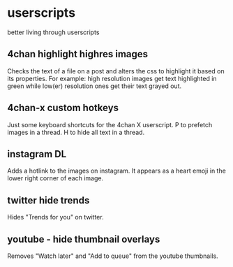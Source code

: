 # userscripts
better living through userscripts

## 4chan highlight highres images
Checks the text of a file on a post and alters the css to highlight it based on its properties.
For example: high resolution images get text highlighted in green while low(er) resolution ones get their text grayed out.

## 4chan-x custom hotkeys
Just some keyboard shortcuts for the 4chan X userscript.
P to prefetch images in a thread. H to hide all text in a thread.

## instagram DL
Adds a hotlink to the images on instagram. It appears as a heart emoji in the lower right corner of each image.

## twitter hide trends
Hides "Trends for you" on twitter.

## youtube - hide thumbnail overlays
Removes "Watch later" and "Add to queue" from the youtube thumbnails.
